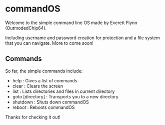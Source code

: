 commandOS
=========

Welcome to the simple command line OS made by Everett Flynn (OutmodedChip64).

Including username and password creation for protection and a file system that you can navigate. More to come soon!


Commands
--------

So far, the simple commands include:

* help : Gives a list of commands
* clear : Clears the screen
* list : Lists directories and files in current directory
* goto [directory] : Transports you to a new directory
* shutdown : Shuts down commandOS
* reboot : Reboots commandOS



Thanks for checking it out!
